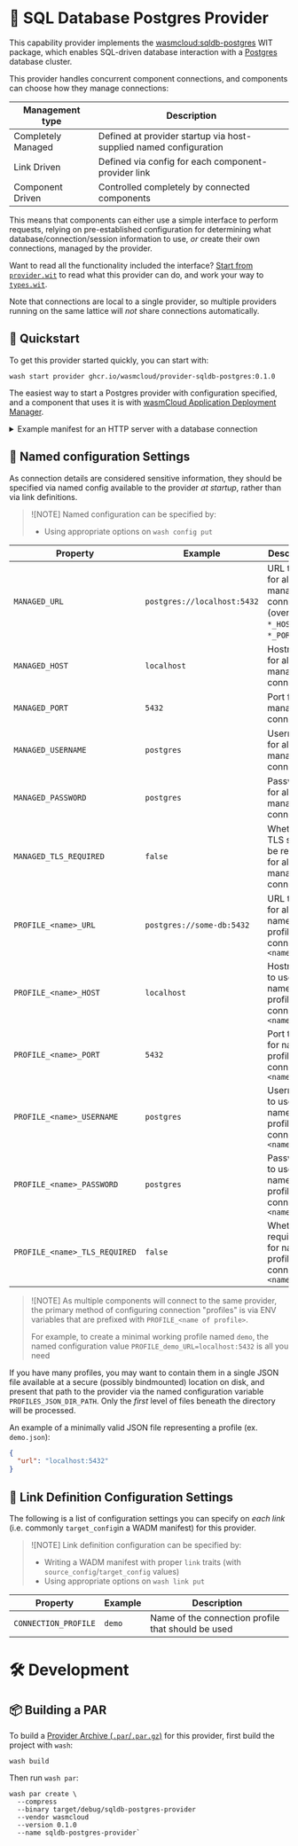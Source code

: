 # 🐘 SQL Database Postgres Provider

This capability provider implements the [wasmcloud:sqldb-postgres][wasmcloud-sqldb-postgres-wit] WIT package, which enables SQL-driven database interaction with a [Postgres][postgres] database cluster.

This provider handles concurrent component connections, and components can choose how they manage connections:

| Management type    | Description                                                       |
|--------------------|-------------------------------------------------------------------|
| Completely Managed | Defined at provider startup via host-supplied named configuration |
| Link Driven        | Defined via config for each component-provider link               |
| Component Driven   | Controlled completely by connected components                     |

This means that components can either use a simple interface to perform requests, relying on pre-established configuration for determining what database/connection/session information to use, *or*  create their own connections, managed by the provider.

Want to read all the functionality included the interface? [Start from `provider.wit`](./wit/provider.wit) to read what this provider can do, and work your way to [`types.wit`](./wit/types.wit).

Note that connections are local to a single provider, so multiple providers running on the same lattice will *not* share connections automatically.

[postgres]: https://postgresql.org
[wasmcloud-sqldb-postgres-wit]: https://github.com/vados-cosmonic/wit-wasmcloud-postgres

## 👟 Quickstart

To get this provider started quickly, you can start with:

```console
wash start provider ghcr.io/wasmcloud/provider-sqldb-postgres:0.1.0
```

The easiest way to start a Postgres provider with configuration specified, and a component that uses it is with [wasmCloud Application Deployment Manager][wadm]. 

<details>
<summary>Example manifest for an HTTP server with a database connection</summary>

```yaml
apiVersion: core.oam.dev/v1beta1
kind: Application
metadata:
  name: sqldb-postgres-example
  annotations:
    version: v0.0.1
    description:  SQLDB Postgres example
spec:
  components:
    # A capability provider that enables Postgres access for the component
    - name: sqldb-postgres
      type: capability
      properties:
        image: ghcr.io/wasmcloud/sqldb-postgres:0.1.0
        config: 
          # NOTE: Since this is a named configuration provided by the host,
          # you'll need to make sure it exists *before* deploying this manifest!
          #
          # see: `wash config put`
          - name: default-postgres

    # A capability provider that provides HTTP serving for the component
    - name: http-server
      type: capability
      properties:
        image: ghcr.io/wasmcloud/http-server:0.20.0

    # A component that uses both capability providers above (HTTP server and sqldb-postgres)
    # to provide a TODO app on http://localhost:8080
    - name: todo-app
      type: component
      properties:
        image: ghcr.io/wasmcloud/component-todoapp-postgres-rust:0.1.0
      traits:
        # Govern the spread/scheduling of the component
        - type: spreadscaler
          properties:
            replicas: 1

        # Link the httpserver to the component, and configure the HTTP server
        # to listen on port 8080 for incoming requests
        - type: link
          properties:
            target: http-server
            namespace: wasi
            package: http
            interfaces: [incoming-handler]
            source_config:
              - name: default-http
                properties:
                  address: 127.0.0.1:8080

        # Link the sqldb-provider to the component, specifying the postgres cluster URL
        - type: link
          properties:
            target: sqldb-postgres
            namespace: wasmcloud
            package: sqldb-postgres
            interfaces: [migrations, managed-raw, managed-prepared]
            target_config:
              - name: pg
                properties:
                  url: postgres://127.0.0.1:5432
```

</details>

[wadm]: https://github.com/wasmCloud/wadm


## 📑 Named configuration Settings

As connection details are considered sensitive information, they should be specified via named config available to the provider *at startup*, rather than via link definitions.

> ![NOTE]
> Named configuration can be specified by:
>
> - Using appropriate options on `wash config put`

| Property                      | Example                     | Description                                                                |
|-------------------------------|-----------------------------|----------------------------------------------------------------------------|
| `MANAGED_URL`                 | `postgres://localhost:5432` | URL to use for all managed connections (overrides `*_HOST`, `*_PORT`, etc) |
| `MANAGED_HOST`                | `localhost`                 | Hostname for all managed connections                                       |
| `MANAGED_PORT`                | `5432`                      | Port for all managed connections                                           |
| `MANAGED_USERNAME`            | `postgres`                  | Username for all managed connections                                       |
| `MANAGED_PASSWORD`            | `postgres`                  | Password for all managed connections                                       |
| `MANAGED_TLS_REQUIRED`        | `false`                     | Whether TLS should be required for al managed connections                  |
| `PROFILE_<name>_URL`          | `postgres://some-db:5432`   | URL to use for all named profile connection `<name>`                       |
| `PROFILE_<name>_HOST`         | `localhost`                 | Hostname to use for named profile connection `<name>`                      |
| `PROFILE_<name>_PORT`         | `5432`                      | Port to use for named profile connection `<name>`                          |
| `PROFILE_<name>_USERNAME`     | `postgres`                  | Username to use for named profile connection `<name>`                      |
| `PROFILE_<name>_PASSWORD`     | `postgres`                  | Password to use for named profile connection `<name>`                      |
| `PROFILE_<name>_TLS_REQUIRED` | `false`                     | Whether to require TLS for named profile connection `<name>`               |

> ![NOTE]
> As multiple components will connect to the same provider, the primary method of configuring connection "profiles" is via ENV variables
> that are prefixed with `PROFILE_<name of profile>`.
>
> For example, to create a minimal working profile named `demo`, the named configuration value `PROFILE_demo_URL=localhost:5432` is all you need

If you have many profiles, you may want to contain them in a single JSON file available at a secure (possibly bindmounted) location on disk, and present that path to the provider via the named configuration variable `PROFILES_JSON_DIR_PATH`. Only the *first* level of files beneath the directory will be processed.

An example of a minimally valid JSON file representing a profile (ex. `demo.json`):

```json
{
  "url": "localhost:5432"
}
```

## 🔗 Link Definition Configuration Settings

The following is a list of configuration settings you can specify on *each link* (i.e. commonly `target_config`in a WADM manifest) for this provider.

> ![NOTE]
> Link definition configuration can be specified by:
>
> - Writing a WADM manifest with proper `link` traits (with `source_config`/`target_config` values)
> - Using appropriate options on `wash link put`

| Property             | Example | Description                                        |
|----------------------|---------|----------------------------------------------------|
| `CONNECTION_PROFILE` | `demo`  | Name of the connection profile that should be used |

# 🛠️ Development

## 📦 Building a PAR

To build a [Provider Archive (`.par`/`.par.gz`)][par] for this provider, first build the project with `wash`:

```console
wash build
```

Then run `wash par`:

```
wash par create \
  --compress
  --binary target/debug/sqldb-postgres-provider
  --vendor wasmcloud
  --version 0.1.0
  --name sqldb-postgres-provider`
```

[par]: https://wasmcloud.com/docs/developer/providers/build
